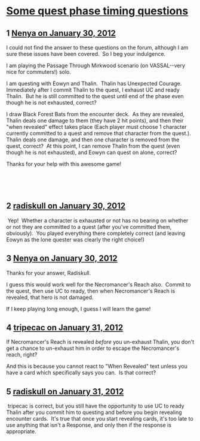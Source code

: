 # [Some quest phase timing questions](https://community.fantasyflightgames.com/topic/59790-some-quest-phase-timing-questions/)

## 1 [Nenya on January 30, 2012](https://community.fantasyflightgames.com/topic/59790-some-quest-phase-timing-questions/?do=findComment&comment=587462)

I could not find the answer to these questions on the forum, although I am sure these issues have been covered.  So I beg your indulgence.

I am playing the Passage Through Mirkwood scenario (on VASSAL--very nice for commuters!) solo.

I am questing with Eowyn and Thalin.  Thalin has Unexpected Courage.  Immediately after I commit Thalin to the quest, I exhaust UC and ready Thalin.  But he is still committed to the quest until end of the phase even though he is not exhausted, correct?

I draw Black Forest Bats from the encounter deck.  As they are revealed, Thalin deals one damage to them (they have 2 hit points), and then their "when revealed" effect takes place (Each player must choose 1 character currently committed to a quest and remove that character from the quest.). Thalin deals one damage, and then one character is removed from the quest, correct?  At this point, I can remove Thalin from the quest (even though he is not exhausted), and Eowyn can quest on alone, correct?

Thanks for your help with this awesome game!

 

 

## 2 [radiskull on January 30, 2012](https://community.fantasyflightgames.com/topic/59790-some-quest-phase-timing-questions/?do=findComment&comment=587480)

 Yep!  Whether a character is exhausted or not has no bearing on whether or not they are committed to a quest (after you've committed them, obviously).  You played everything there completely correct (and leaving Eowyn as the lone quester was clearly the right choice!)

## 3 [Nenya on January 30, 2012](https://community.fantasyflightgames.com/topic/59790-some-quest-phase-timing-questions/?do=findComment&comment=587487)

Thanks for your answer, Radiskull. 

I guess this would work well for the Necromancer's Reach also.  Commit to the quest, then use UC to ready, then when Necromancer's Reach is revealed, that hero is not damaged.

If I keep playing long enough, I guess I will learn the game!

## 4 [tripecac on January 31, 2012](https://community.fantasyflightgames.com/topic/59790-some-quest-phase-timing-questions/?do=findComment&comment=587505)

If Necromancer's Reach is revealed *before* you un-exhaust Thalin, you don't get a chance to un-exhaust him in order to escape the Necromancer's reach, right?

And this is because you cannot react to "When Revealed" text unless you have a card which specifically says you can.  Is that correct?

## 5 [radiskull on January 31, 2012](https://community.fantasyflightgames.com/topic/59790-some-quest-phase-timing-questions/?do=findComment&comment=587509)

 tripecac is correct, but you still have the opportunity to use UC to ready Thalin after you commit him to questing and before you begin revealing encounter cards.  It's true that once you start revealing cards, it's too late to use anything that isn't a Response, and only then if the response is appropriate.

